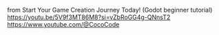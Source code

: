 from Start Your Game Creation Journey Today! (Godot beginner tutorial)
https://youtu.be/5V9f3MT86M8?si=vZbRoGG4g-QNnsT2
https://www.youtube.com/@CocoCode
